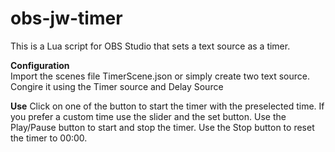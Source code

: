 # obs-jw-timer

This is a Lua script for OBS Studio that sets a text source as a timer.  

**Configuration**  
Import the scenes file TimerScene.json or simply create two text source.
Congire it using the Timer source and Delay Source

**Use**
Click on one of the button to start the timer with the preselected time.
If you prefer a custom time use the slider and the set button.
Use the Play/Pause button to start and stop the timer.
Use the Stop button to reset the timer to 00:00.